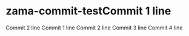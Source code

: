 # zama-commit-testCommit 1 line
Commit 2 line
Commit 1 line
Commit 2 line
Commit 3 line
Commit 4 line
